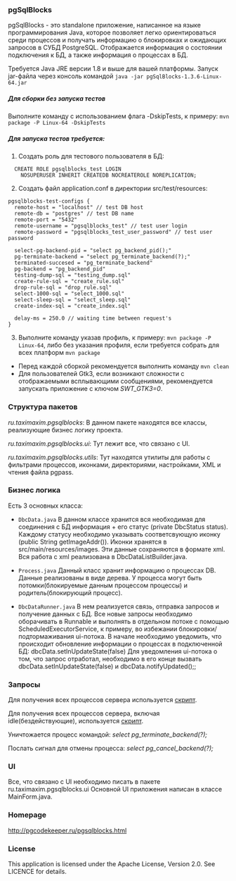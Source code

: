 ### pgSqlBlocks

pgSqlBlocks - это standalone приложение, написанное на языке программирования Java, 
которое позволяет легко ориентироваться среди процессов и получать информацию о блокировках и ожидающих запросов в СУБД PostgreSQL. 
Отображается информация о состоянии подключения к БД, а также информация о процессах в БД.

Требуется Java JRE версии 1.8 и выше для вашей платформы.
Запуск jar-файла через консоль командой ```java -jar pgSqlBlocks-1.3.6-Linux-64.jar```

##### Для сборки без запуска тестов 
Выполните команду с использованием флага -DskipTests, к примеру: ```mvn package -P Linux-64 -DskipTests```

##### Для запуска тестов требуется:
1. Создать роль для тестового пользователя в БД:
```
  CREATE ROLE pgsqlblocks_test LOGIN
    NOSUPERUSER INHERIT CREATEDB NOCREATEROLE NOREPLICATION;
```

2. Создать файл application.conf в директории src/test/resources:
```
pgsqlblocks-test-configs {
  remote-host = "localhost" // test DB host 
  remote-db = "postgres" // test DB name
  remote-port = "5432"
  remote-username = "pgsqlblocks_test" // test user login
  remote-password = "pgsqlblocks_test_user_password" // test user password

  select-pg-backend-pid = "select pg_backend_pid();"
  pg-terminate-backend = "select pg_terminate_backend(?);"
  terminated-succesed = "pg_terminate_backend"
  pg-backend = "pg_backend_pid"
  testing-dump-sql = "testing_dump.sql"
  create-rule-sql = "create_rule.sql"
  drop-rule-sql = "drop_rule.sql"
  select-1000-sql = "select_1000.sql"
  select-sleep-sql = "select_sleep.sql"
  create-index-sql = "create_index.sql"

  delay-ms = 250.0 // waiting time between request's
}
```
3. Выполните команду указав профиль, к примеру: ```mvn package -P Linux-64```,
либо без указания профиля, если требуется собрать для всех платформ ```mvn package```

* Перед каждой сборкой рекомендуется выполнить команду ```mvn clean```
* Для пользователей Gtk3, если возникают сложности с отображаемыми всплывающими сообщениями, рекомендуется запускать приложение с ключом *SWT_GTK3=0*.

### Структура пакетов

_ru.taximaxim.pgsqlblocks_: В данном пакете находятся все классы, реализующие бизнес логику проекта.

_ru.taximaxim.pgsqlblocks.ui_: Тут лежит все, что связано с UI.

_ru.taximaxim.pgsqlblocks.utils_: Тут находятся утилиты для работы с фильтрами процессов, иконками, директориями, настройками, XML и чтения файла pgpass.

### Бизнес логика

Есть 3 основных класса:

* `DbcData.java`
В данном классе хранится вся необходимая для соединения с БД информация + его статус (private DbcStatus status).
Каждому статусу необходимо указывать соответсвующую иконку (public String getImageAddr()). Иконки хранятся в src/main/resources/images.
Эти данные сохраняются в формате xml. Вся работа с xml реализована в DbcDataListBuilder.java.

* `Process.java`
Данный класс хранит информацию о процессах DB.
Данные реализованы в виде дерева. У процесса могут быть потомки(блокируемые данным процессом процессы) и родитель(блокирующий процесс).

* `DbcDataRunner.java`
В нем реализуется связь, отправка запросов и получение данных с БД. Все новые запросы необходимо оборачивать в Runnable и выполнять в отдельном потоке с помощью ScheduledExecutorService, к примеру, во избежании блокировки/подтормаживания ui-потока.
В начале необходимо уведомить, что происходит обновление информации о процессах в подключенной БД: dbcData.setInUpdateState(false)
Для уведомления ui-потока о том, что запрос отработал, необходимо в его конце вызвать dbcData.setInUpdateState(false) и dbcData.notifyUpdated();;

### Запросы

Для получения всех процессов сервера используется [скрипт](src/main/resources/query.sql).

Для получения всех процессов сервера, включая idle(бездействующие), используется [скрипт](src/main/resources/query_with_idle.sql).

Уничтожается процесс командой: _select pg_terminate_backend(?);_

Послать сигнал для отмены процесса: _select pg_cancel_backend(?);_

### UI
Все, что связано с UI необходимо писать в пакете ru.taximaxim.pgsqlblocks.ui
Основной UI приложения написан в классе MainForm.java.

### Homepage

http://pgcodekeeper.ru/pgsqlblocks.html

### License

This application is licensed under the Apache License, Version 2.0. See LICENCE for details.